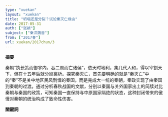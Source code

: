 ```yaml
---
type: "xuekan"
layout: "xuekan"
title: "坍塌还是分裂？试论秦灭亡缘由"
date: 2017-05-31
auth: ["张颖"]
subject: ["秦汉魏晋"]
from: ["2017春"]
url: xuekan/2017chun/3
---
```


**摘要**

秦朝“执长策而御宇内，吞二周而亡诸侯”，依天时地利，集几代人和，得以宰割天下，但在十五年后就分崩离析。探究秦灭亡，首先要明确的就是“秦灭亡”中的“秦”不是关中地区民风剽悍的秦国，而是完成大一统的秦朝，秦政实现了由秦国到秦朝的过渡。通过分析春秋战国的文献，分别以秦国与关外国家出土的简牍对比秦朝与秦国的政策，可知秦国一直保持与中原国家隔绝的状态，这种封闭带来的傲慢对秦朝的统治构成了致命性伤害。

**關鍵詞**
